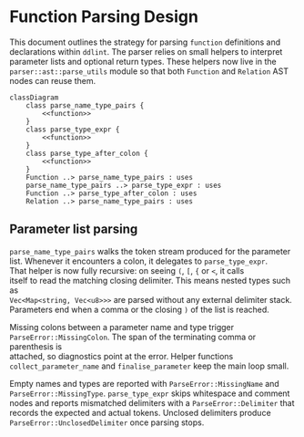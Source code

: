 # Function Parsing Design

This document outlines the strategy for parsing `function` definitions and
declarations within `ddlint`. The parser relies on small helpers to interpret
parameter lists and optional return types. These helpers now live in the
`parser::ast::parse_utils` module so that both `Function` and `Relation` AST
nodes can reuse them.

```mermaid
classDiagram
    class parse_name_type_pairs {
        <<function>>
    }
    class parse_type_expr {
        <<function>>
    }
    class parse_type_after_colon {
        <<function>>
    }
    Function ..> parse_name_type_pairs : uses
    parse_name_type_pairs ..> parse_type_expr : uses
    Function ..> parse_type_after_colon : uses
    Relation ..> parse_name_type_pairs : uses
```

## Parameter list parsing

`parse_name_type_pairs` walks the token stream produced for the parameter list.
Whenever it encounters a colon, it delegates to `parse_type_expr`.  
That helper is now fully recursive: on seeing `(`, `[`, `{` or `<`, it calls  
itself to read the matching closing delimiter. This means nested types such as  
`Vec<Map<string, Vec<u8>>>` are parsed without any external delimiter stack.  
Parameters end when a comma or the closing `)` of the list is reached.

Missing colons between a parameter name and type trigger
`ParseError::MissingColon`. The span of the terminating comma or parenthesis is  
attached, so diagnostics point at the error. Helper functions  
`collect_parameter_name` and `finalise_parameter` keep the main loop small.

Empty names and types are reported with `ParseError::MissingName` and
`ParseError::MissingType`. `parse_type_expr` skips whitespace and comment nodes
and reports mismatched delimiters with a `ParseError::Delimiter` that records
the expected and actual tokens. Unclosed delimiters produce
`ParseError::UnclosedDelimiter` once parsing stops.
